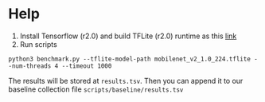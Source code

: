 # Help
1. Install Tensorflow (r2.0) and build TFLite (r2.0) runtime as this [link](https://github.com/apache/incubator-tvm/pull/4698) 
2. Run scripts
```
python3 benchmark.py --tflite-model-path mobilenet_v2_1.0_224.tflite --num-threads 4 --timeout 1000
```

The results will be stored at `results.tsv`.
Then you can append it to our baseline collection file `scripts/baseline/results.tsv`

